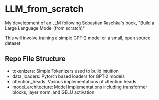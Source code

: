 # LLM_from_scratch
My development of an LLM following Sebastian Raschka's book, "Build a Large Language Model (from scratch)"

This will involve training a simple GPT-2 model on a small, open source dataset

## Repo File Structure

- tokenizers: Simple Tokenizers used to build intuition
- data_loaders: Pytorch based loaders for GPT-2 models
- attention_heads: Various implementations of attention heads
- model_architecture: Model implementations including transformer blocks, layer norm, and GELU activation